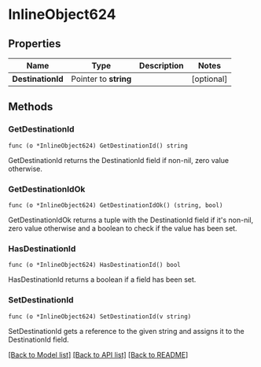 # InlineObject624

## Properties

Name | Type | Description | Notes
------------ | ------------- | ------------- | -------------
**DestinationId** | Pointer to **string** |  | [optional] 

## Methods

### GetDestinationId

`func (o *InlineObject624) GetDestinationId() string`

GetDestinationId returns the DestinationId field if non-nil, zero value otherwise.

### GetDestinationIdOk

`func (o *InlineObject624) GetDestinationIdOk() (string, bool)`

GetDestinationIdOk returns a tuple with the DestinationId field if it's non-nil, zero value otherwise
and a boolean to check if the value has been set.

### HasDestinationId

`func (o *InlineObject624) HasDestinationId() bool`

HasDestinationId returns a boolean if a field has been set.

### SetDestinationId

`func (o *InlineObject624) SetDestinationId(v string)`

SetDestinationId gets a reference to the given string and assigns it to the DestinationId field.


[[Back to Model list]](../README.md#documentation-for-models) [[Back to API list]](../README.md#documentation-for-api-endpoints) [[Back to README]](../README.md)


